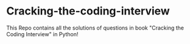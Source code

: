 # Cracking-the-coding-interview
This Repo contains all the solutions of questions in book "Cracking the Coding Interview" in Python!
